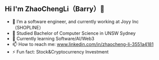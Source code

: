 ##                                                                                                                     Hi I'm ZhaoChengLi（Barry）👋


- 🔭 I’m a software engineer, and currently working at Joyy Inc（SHOPLINE）
- 📖 Studied Bachelor of Computer Science in UNSW Sydney
- 🌱 Currently learning Software/AI/Web3
- 📫 How to reach me: www.linkedin.com/in/zhaocheng-li-3551a4181
- ⚡ Fun fact: Stock&Cryptocurrency Investment
